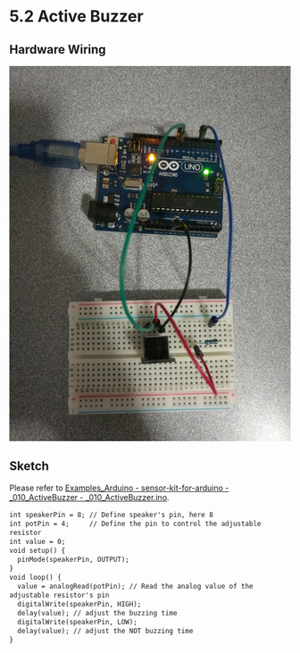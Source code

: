 # 5.2 Active Buzzer

## Hardware Wiring
![Image](../../Examples/sensor-kit-for-arduino/010_activebuzzer.jpg)

## Sketch
Please refer to [Examples_Arduino - sensor-kit-for-arduino - _010_ActiveBuzzer - _010_ActiveBuzzer.ino](https://github.com/LongerVisionRobot/Examples_Arduino/blob/master/sensor-kit-for-arduino/_010_ActiveBuzzer/_010_ActiveBuzzer.ino).
```
int speakerPin = 8; // Define speaker's pin, here 8
int potPin = 4;     // Define the pin to control the adjustable resistor
int value = 0;
void setup() {
  pinMode(speakerPin, OUTPUT);
}
void loop() {
  value = analogRead(potPin); // Read the analog value of the adjustable resistor's pin
  digitalWrite(speakerPin, HIGH);
  delay(value); // adjust the buzzing time
  digitalWrite(speakerPin, LOW);
  delay(value); // adjust the NOT buzzing time
}

```